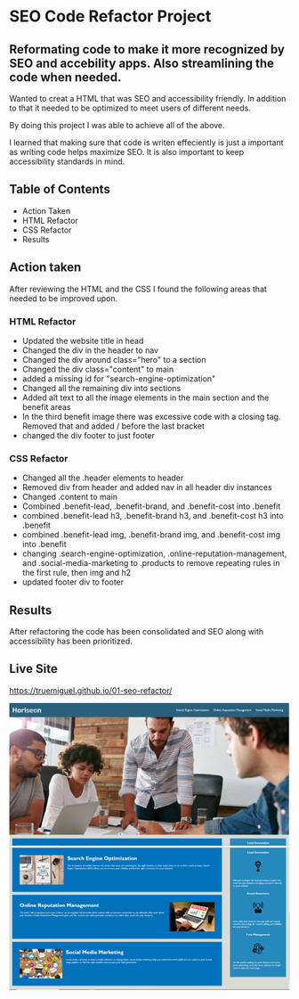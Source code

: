 # SEO Code Refactor Project

## Reformating code to make it more recognized by SEO and accebility apps. Also streamlining the code when needed. 

Wanted to creat a HTML that was SEO and accessibility friendly. In addition to that it needed to be optimized to meet users of different needs.

By doing this project I was able to achieve all of the above. 

I learned that making sure that code is writen effeciently is just a important as writing code helps maximize SEO. It is also important to keep accessibility 
standards in mind.

## Table of Contents
- Action Taken
- HTML Refactor
- CSS Refactor
- Results

## Action taken

After reviewing  the HTML and the CSS I found the following areas that needed to be improved upon. 

### HTML Refactor

* Updated the website title in head
* Changed the div in the header to nav
* Changed the div around class="hero" to a section
* Changed the div class="content" to main
* added a missing id for "search-engine-optimization"
* Changed all the remaining div into sections
* Added alt text to all the image elements in the main section and the benefit areas
* In the third benefit image there was excessive code with a closing tag. Removed that and added / before the last bracket
* changed the div footer to just footer

### CSS Refactor

* Changed all the .header elements to header
* Removed div from header and added nav in all header div instances
* Changed .content to main
* Combined .benefit-lead, .benefit-brand, and .benefit-cost into .benefit
* combined .benefit-lead h3, .benefit-brand h3, and .benefit-cost h3 into .benefit
* combined .benefit-lead img, .benefit-brand img, and .benefit-cost img into .benefit
* changing .search-engine-optimization, .online-reputation-management, and .social-media-marketing to .products to remove repeating rules in the first rule, then img and h2
* updated footer div to footer

## Results
After refactoring the code has been consolidated and SEO along with accessibility has been prioritized. 

## Live Site

https://truemiguel.github.io/01-seo-refactor/

![Top screen shot showing the result of the Code Refactor.](<assets/Screen shot 1.PNG>)
![Bottom screen shot showing the result of the Code Refactor.](<assets/Screen shot 2.PNG>)